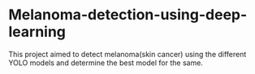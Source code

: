 # Melanoma-detection-using-deep-learning
This project aimed to detect melanoma(skin cancer) using the different YOLO models and determine the best model for the same.
